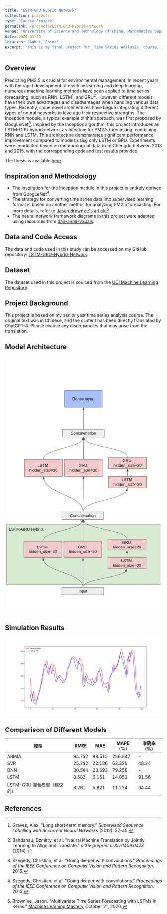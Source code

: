```yaml
---
title: "LSTM-GRU Hybrid Network"
collection: projects
type: "Course Project"
permalink: /projects/LSTM-GRU-Hybrid-Network
venue: "University of Science and Technology of China, Mathematics Department"
date: 2024-01-20
location: "Anhui, China"
excerpt: "This is my final project for _Time Series Analysis_ course. I propose an LSTM-GRU hybrid network architecture, inspired by GoogLeNet, for PM2.5 time series forecasting, which reduced the error rate by 30% compared to LSTM."
---
```

## Overview
Predicting PM2.5 is crucial for environmental management. In recent years, with the rapid development of machine learning and deep learning, numerous machine learning methods have been applied to time series forecasting, such as RNN, LSTM[^1], and GRU[^2]. However, different models have their own advantages and disadvantages when handling various data types. Recently, some novel architectures have begun integrating different types of neural networks to leverage their respective strengths. The Inception module, a typical example of this approach, was first proposed by GoogLeNet[^3]. Inspired by the Inception algorithm, this project introduces an LSTM-GRU hybrid network architecture for PM2.5 forecasting, combining RNN and LSTM. This architecture demonstrates significant performance improvement compared to models using only LSTM or GRU. Experiments were conducted based on meteorological data from Chengdu between 2013 and 2015, with the corresponding code and test results provided.

The thesis is available [here](https://yixiao-wang-stats.github.io/files/LSTMGRU.pdf).
## Inspiration and Methodology
- The inspiration for the Inception module in this project is entirely derived from GoogLeNet[^3].
- The strategy for converting time series data into supervised learning format is based on another method for analyzing PM2.5 forecasting. For more details, refer to [Jason Brownlee's article](https://machinelearningmastery.com/multivariate-time-series-forecasting-lstms-keras/)[^4].
- The neural network framework diagrams in this project were adapted using resources from [dair-ai/ml-visuals](https://github.com/dair-ai/ml-visuals).

## Data and Code Access
The data and code used in this study can be accessed on my GitHub repository: [LSTM-GRU-Hybrid-Network](https://github.com/Yixiao-Wang-Stats/LSTM-GRU-Hybrid-Network).

## Dataset
The dataset used in this project is sourced from the [UCI Machine Learning Repository](https://archive.ics.uci.edu/dataset/394/pm2+5+data+of+five+chinese+cities).

## Project Background
This project is based on my senior year time series analysis course. The original text was in Chinese, and the content has been directly translated by ChatGPT-4. Please excuse any discrepancies that may arise from the translation.

## Model Architecture
![LSTM-GRU Hybrid Network](/images/LSTM-GRU-Hybrid-Network.png)

## Simulation Results
![PM Prediction vs Actual](/images/pm-prediction.png)

<h2> Comparison of Different Models</h2>
<table>
    <thead>
        <tr>
            <th>模型</th>
            <th>RMSE</th>
            <th>MAE</th>
            <th>MAPE (%)</th>
            <th>准确率 (%)</th>
        </tr>
    </thead>
    <tbody>
        <tr>
            <td>ARIMA</td>
            <td>94.752</td>
            <td>88.515</td>
            <td>256.847</td>
            <td>-</td>
        </tr>
        <tr>
            <td>SVR</td>
            <td>25.292</td>
            <td>22.186</td>
            <td>62.329</td>
            <td>48.24</td>
        </tr>
        <tr>
            <td>DNN</td>
            <td>30.504</td>
            <td>28.693</td>
            <td>79.258</td>
            <td>-</td>
        </tr>
        <tr>
            <td>LSTM</td>
            <td>8.682</td>
            <td>6.151</td>
            <td>14.051</td>
            <td>91.56</td>
        </tr>
        <tr>
            <td>LSTM-GRU 混合模型（建议的）</td>
            <td>8.261</td>
            <td>5.621</td>
            <td>11.224</td>
            <td>94.44</td>
        </tr>
    </tbody>
</table>


## References
[^1]: Graves, Alex. "Long short-term memory." *Supervised Sequence Labelling with Recurrent Neural Networks* (2012): 37-45.
[^2]: Bahdanau, Dzmitry, et al. "Neural Machine Translation by Jointly Learning to Align and Translate." *arXiv preprint arXiv:1409.0473* (2014).
[^3]: Szegedy, Christian, et al. "Going deeper with convolutions." *Proceedings of the IEEE Conference on Computer Vision and Pattern Recognition*. 2015.
[^4]: Brownlee, Jason. "Multivariate Time Series Forecasting with LSTMs in Keras." [Machine Learning Mastery](https://machinelearningmastery.com/multivariate-time-series-forecasting-lstms-keras/), October 21, 2020.
